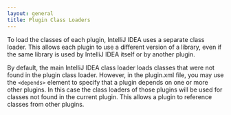 ```yaml
---
layout: general
title: Plugin Class Loaders
---
```


To load the classes of each plugin, IntelliJ IDEA uses a separate class loader.
This allows each plugin to use a different version of a library, even if the same library is used by IntelliJ IDEA itself or by another plugin.

By default, the main IntelliJ IDEA class loader loads classes that were not found in the plugin class loader.
However, in the plugin.xml file, you may use the ```<depends>``` element to specify that a plugin depends on one or more other plugins.
In this case the class loaders of those plugins will be used for classes not found in the current plugin.
This allows a plugin to reference classes from other plugins.
